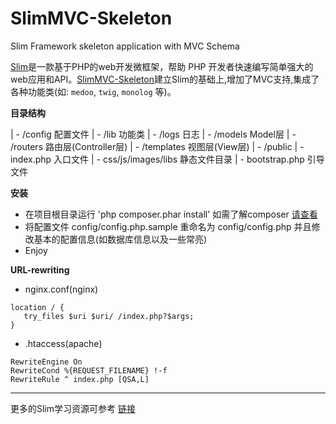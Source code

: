 SlimMVC-Skeleton
================

Slim Framework skeleton application with MVC Schema

[Slim](slimframework.com)是一款基于PHP的web开发微框架，帮助 PHP 开发者快速编写简单强大的web应用和API。[SlimMVC-Skeleton](https://github.com/JingwenTian/SlimMVC-Skeleton)建立Slim的基础上,增加了MVC支持,集成了各种功能类(如: `medoo`, `twig`, `monolog` 等)。

**目录结构**

  | - /config 配置文件
  | - /lib 功能类
  | - /logs 日志
  | - /models Model层
  | - /routers 路由层(Controller层)
  | - /templates 视图层(View层)
  | - /public
        | - index.php 入口文件
        | - css/js/images/libs 静态文件目录
  | - bootstrap.php 引导文件
  
**安装**

 - 在项目根目录运行 'php composer.phar install' 如需了解composer [请查看](http://www.jingwentian.com/t-421)
 - 将配置文件 config/config.php.sample 重命名为 config/config.php 并且修改基本的配置信息(如数据库信息以及一些常亮)
 - Enjoy 

**URL-rewriting**

- nginx.conf(nginx)

```
location / {
   try_files $uri $uri/ /index.php?$args;
}
```

- .htaccess(apache)

```
RewriteEngine On
RewriteCond %{REQUEST_FILENAME} !-f
RewriteRule ^ index.php [QSA,L]
```
  
---

更多的Slim学习资源可参考 [链接](http://www.jingwentian.com/t-450)



